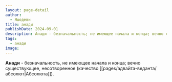 ```yaml
---
layout: page-detail
author:
  - Яшодеви
title: анади
publishDate: 2024-09-01
description: Анади - безначальность; не имеющее начала и конца; вечно существующее, несотворенное (качество Абсолюта).
tags:
  - анади
image:
---
```

**Анади** - безначальность, не имеющее начала и конца; вечно существующее, несотворенное (качество [[pages/адвайта-веданта/абсолют|Абсолюта]]).

